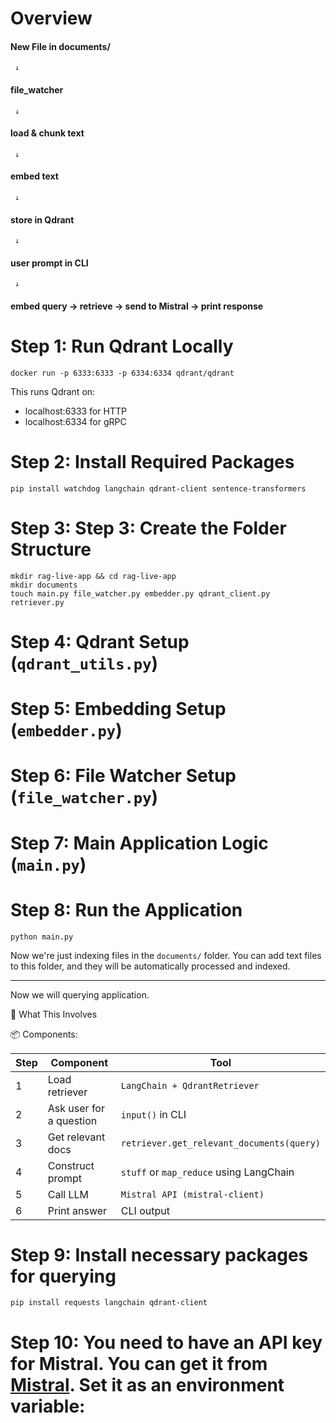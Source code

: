 # Overview

####  New File in documents/

     ↓ 
####  file_watcher 

     ↓ 
####  load & chunk text

     ↓ 
####  embed text

     ↓ 
####  store in Qdrant

     ↓
####  user prompt in CLI

     ↓
####  embed query → retrieve → send to Mistral → print response



# Step 1: Run Qdrant Locally

```docker run -p 6333:6333 -p 6334:6334 qdrant/qdrant```

This runs Qdrant on:
   * localhost:6333 for HTTP
   * localhost:6334 for gRPC


# Step 2: Install Required Packages

```pip install watchdog langchain qdrant-client sentence-transformers```

# Step 3: Step 3: Create the Folder Structure
```
mkdir rag-live-app && cd rag-live-app
mkdir documents
touch main.py file_watcher.py embedder.py qdrant_client.py retriever.py
```

# Step 4: Qdrant Setup (```qdrant_utils.py```)

# Step 5: Embedding Setup (```embedder.py```)

# Step 6: File Watcher Setup (```file_watcher.py```)

# Step 7: Main Application Logic (```main.py```)

# Step 8: Run the Application

```python main.py```

Now we're just indexing files in the `documents/` folder. You can add text files to this folder, and they will be automatically processed and indexed.

** **
Now we will querying application.

🧠 What This Involves

📦 Components:

| Step | Component               | Tool                                      |
| ---- | ----------------------- | ----------------------------------------- |
| 1    | Load retriever          | `LangChain + QdrantRetriever`             |
| 2    | Ask user for a question | `input()` in CLI                          |
| 3    | Get relevant docs       | `retriever.get_relevant_documents(query)` |
| 4    | Construct prompt        | `stuff` or `map_reduce` using LangChain   |
| 5    | Call LLM                | `Mistral API (mistral-client)`            |
| 6    | Print answer            | CLI output                                |



# Step 9: Install necessary packages for querying

```pip install requests langchain qdrant-client```

# Step 10: You need to have an API key for Mistral. You can get it from [Mistral](https://mistral.ai/). Set it as an environment variable:


